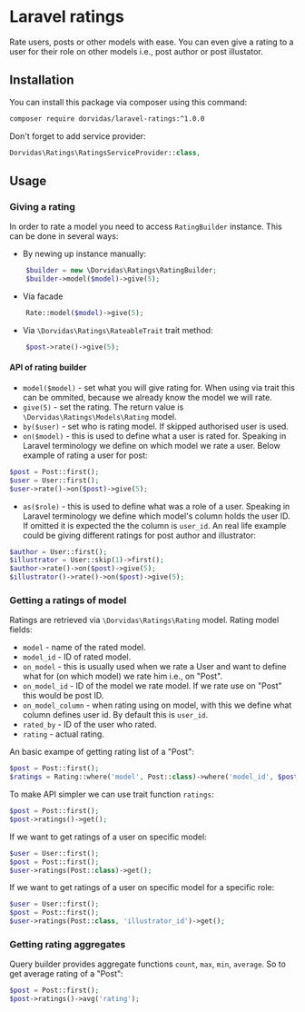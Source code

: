 # Laravel ratings
Rate users, posts or other models with ease. You can even give a rating to a user for their role on other models i.e., post author or post illustator.

## Installation

You can install this package via composer using this command:

```bash
composer require dorvidas/laravel-ratings:^1.0.0
```

Don't forget to add service provider:
```php
Dorvidas\Ratings\RatingsServiceProvider::class,
```

## Usage

### Giving a rating

In order to rate a model you need to access `RatingBuilder` instance.
This can be done in several ways:
* By newing up instance manually:
```php
    $builder = new \Dorvidas\Ratings\RatingBuilder;
    $builder->model($model)->give(5);
```
* Via facade
```php
    Rate::model($model)->give(5);
```
* Via `\Dorvidas\Ratings\RateableTrait` trait method:
```php
    $post->rate()->give(5);
```

#### API of rating builder
* `model($model)` - set what you will give rating for. When using via trait this can be ommited, because we already know the model we will rate.
* `give(5)` - set the rating. The return value is `\Dorvidas\Ratings\Models\Rating` model.
* `by($user)` - set who is rating model. If skipped authorised user is used.
* `on($model)` - this is used to define what a user is rated for. 
Speaking in Laravel terminology we define on which model we rate a user. Below example of rating a user for post:
```php
$post = Post::first();
$user = User::first();
$user->rate()->on($post)->give(5);
```
* `as($role)` - this is used to define what was a role of a user. 
Speaking in Laravel terminology we define which model's column holds the user ID.
If omitted it is expected the the column is `user_id`.
An real life example could be giving different ratings for post author and illustrator:
```php
$author = User::first();
$illustrator = User::skip(1)->first();
$author->rate()->on($post)->give(5);
$illustrator()->rate()->on($post)->give(5);
```

### Getting a ratings of model

Ratings are retrieved via `\Dorvidas\Ratings\Rating` model. Rating model fields:

* `model` - name of the rated model.
* `model_id` - ID of rated model.
* `on_model` - this is usually used when we rate a User and want to define what for (on which model) we rate him i.e., on "Post".
* `on_model_id` - ID of the model we rate model. If we rate use on "Post" this would be post ID. 
* `on_model_column` - when rating using on model, with this we define what column defines user id. By default this is `user_id`. 
* `rated_by` - ID of the user who rated. 
* `rating` - actual rating. 

An basic exampe of getting rating list of a "Post":
```php
$post = Post::first();
$ratings = Rating::where('model', Post::class)->where('model_id', $post->id)->get();
```

To make API simpler we can use trait function `ratings`:
```php
$post = Post::first();
$post->ratings()->get();
```

If we want to get ratings of a user on specific model:
```php
$user = User::first();
$post = Post::first();
$user->ratings(Post::class)->get();
```

If we want to get ratings of a user on specific model for a specific role:
```php
$user = User::first();
$post = Post::first();
$user->ratings(Post::class, 'illustrator_id')->get();
```

### Getting rating aggregates
Query builder provides aggregate functions `count`, `max`, `min`, `average`.
So to get average rating of a "Post":
```php
$post = Post::first();
$post->ratings()->avg('rating');
```